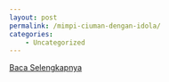 ```yaml
---
layout: post
permalink: /mimpi-ciuman-dengan-idola/
categories:
    - Uncategorized
---
```


[Baca Selengkapnya](/08)